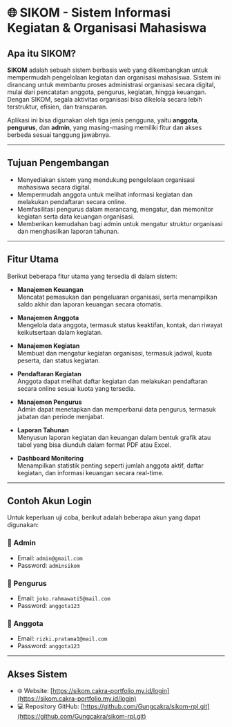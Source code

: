 # 🌐 SIKOM - Sistem Informasi Kegiatan & Organisasi Mahasiswa

## Apa itu SIKOM?

**SIKOM** adalah sebuah sistem berbasis web yang dikembangkan untuk mempermudah pengelolaan kegiatan dan organisasi mahasiswa. Sistem ini dirancang untuk membantu proses administrasi organisasi secara digital, mulai dari pencatatan anggota, pengurus, kegiatan, hingga keuangan. Dengan SIKOM, segala aktivitas organisasi bisa dikelola secara lebih terstruktur, efisien, dan transparan.

Aplikasi ini bisa digunakan oleh tiga jenis pengguna, yaitu **anggota**, **pengurus**, dan **admin**, yang masing-masing memiliki fitur dan akses berbeda sesuai tanggung jawabnya.

---

## Tujuan Pengembangan

- Menyediakan sistem yang mendukung pengelolaan organisasi mahasiswa secara digital.
- Mempermudah anggota untuk melihat informasi kegiatan dan melakukan pendaftaran secara online.
- Memfasilitasi pengurus dalam merancang, mengatur, dan memonitor kegiatan serta data keuangan organisasi.
- Memberikan kemudahan bagi admin untuk mengatur struktur organisasi dan menghasilkan laporan tahunan.

---

## Fitur Utama

Berikut beberapa fitur utama yang tersedia di dalam sistem:

- **Manajemen Keuangan**  
  Mencatat pemasukan dan pengeluaran organisasi, serta menampilkan saldo akhir dan laporan keuangan secara otomatis.

- **Manajemen Anggota**  
  Mengelola data anggota, termasuk status keaktifan, kontak, dan riwayat keikutsertaan dalam kegiatan.

- **Manajemen Kegiatan**  
  Membuat dan mengatur kegiatan organisasi, termasuk jadwal, kuota peserta, dan status kegiatan.

- **Pendaftaran Kegiatan**  
  Anggota dapat melihat daftar kegiatan dan melakukan pendaftaran secara online sesuai kuota yang tersedia.

- **Manajemen Pengurus**  
  Admin dapat menetapkan dan memperbarui data pengurus, termasuk jabatan dan periode menjabat.

- **Laporan Tahunan**  
  Menyusun laporan kegiatan dan keuangan dalam bentuk grafik atau tabel yang bisa diunduh dalam format PDF atau Excel.

- **Dashboard Monitoring**  
  Menampilkan statistik penting seperti jumlah anggota aktif, daftar kegiatan, dan informasi keuangan secara real-time.

---

## Contoh Akun Login

Untuk keperluan uji coba, berikut adalah beberapa akun yang dapat digunakan:

### 🔐 Admin
- Email: `admin@gmail.com`  
- Password: `adminsikom`

### 👤 Pengurus
- Email: `joko.rahmawati5@mail.com`  
- Password: `anggota123`

### 👥 Anggota
- Email: `rizki.pratama1@mail.com`  
- Password: `anggota123`

---

## Akses Sistem

- 🌐 Website: [https://sikom.cakra-portfolio.my.id/login](https://sikom.cakra-portfolio.my.id/login)  
- 💻 Repository GitHub: [https://github.com/Gungcakra/sikom-rpl.git](https://github.com/Gungcakra/sikom-rpl.git)
